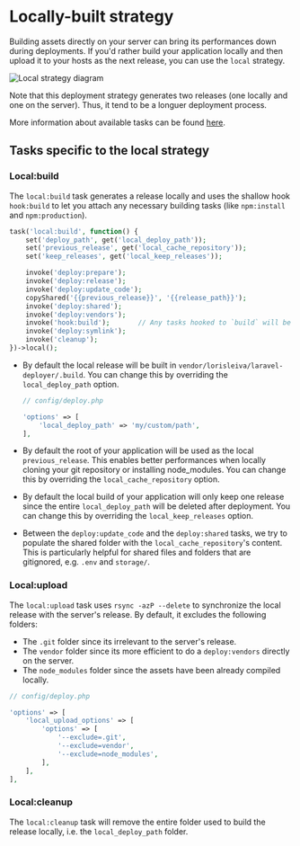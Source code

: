 # Locally-built strategy

Building assets directly on your server can bring its performances down during deployments. If you'd rather build your application locally and then upload it to your hosts as the next release, you can use the `local` strategy.

![Local strategy diagram](https://user-images.githubusercontent.com/3642397/38677820-a775c720-3e5f-11e8-8d75-f0f3db60b246.png)

Note that this deployment strategy generates two releases (one locally and one on the server). Thus, it tend to be a longuer deployment process.

More information about available tasks can be found [here](all-tasks.md).

## Tasks specific to the local strategy

### Local:build

The `local:build` task generates a release locally and uses the shallow hook `hook:build` to let you attach any necessary building tasks (like `npm:install` and `npm:production`).

```php
task('local:build', function() {
    set('deploy_path', get('local_deploy_path'));
    set('previous_release', get('local_cache_repository'));
    set('keep_releases', get('local_keep_releases'));

    invoke('deploy:prepare');
    invoke('deploy:release');
    invoke('deploy:update_code');
    copyShared('{{previous_release}}', '{{release_path}}');
    invoke('deploy:shared');
    invoke('deploy:vendors');
    invoke('hook:build');       // Any tasks hooked to `build` will be called locally
    invoke('deploy:symlink');
    invoke('cleanup');
})->local();
```

* By default the local release will be built in `vendor/lorisleiva/laravel-deployer/.build`. You can change this by overriding the `local_deploy_path` option.

  ```php
  // config/deploy.php
  
  'options' => [
      'local_deploy_path' => 'my/custom/path',
  ],
  ```

* By default the root of your application will be used as the local `previous_release`. This enables better performances when locally cloning your git repository or installing node_modules. You can change this by overriding the `local_cache_repository` option.

* By default the local build of your application will only keep one release since the entire `local_deploy_path` will be deleted after deployment. You can change this by overriding the `local_keep_releases` option.

* Between the `deploy:update_code` and the `deploy:shared` tasks, we try to populate the shared folder with the `local_cache_repository`'s content. This is particularly helpful for shared files and folders that are gitignored, e.g. `.env` and `storage/`.

### Local:upload

The `local:upload` task uses `rsync -azP --delete` to synchronize the local release with the server's release. By default, it excludes the following folders:
* The `.git` folder since its irrelevant to the server's release.
* The `vendor` folder since its more efficient to do a `deploy:vendors` directly on the server.
* The `node_modules` folder since the assets have been already compiled locally.

```php
// config/deploy.php

'options' => [
    'local_upload_options' => [
        'options' => [ 
            '--exclude=.git',
            '--exclude=vendor',
            '--exclude=node_modules',
        ],
    ],
],
```

### Local:cleanup

The `local:cleanup` task will remove the entire folder used to build the release locally, i.e. the `local_deploy_path` folder.
